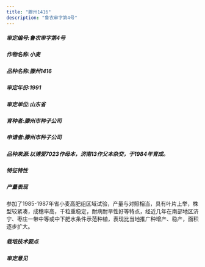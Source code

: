 ```yaml
---
title: "滕州1416"
description: "鲁农审字第4号"
---
```

##### 审定编号:鲁农审字第4号

##### 作物名称:小麦

##### 品种名称:滕州1416

##### 审定年份:1991

##### 审定单位:山东省

##### 育种者:滕州市种子公司

##### 申请者:滕州市种子公司

##### 品种来源:以博爱7023作母本，济南13作父本杂交，于1984年育成。

##### 特征特性


##### 产量表现
参加了1985-1987年省小麦高肥组区域试验，产量与对照相当，具有叶片上举，株型较紧凑，成穗率高，千粒重稳定，耐病耐旱性好等特点，经近几年在南部地区济宁、枣庄一带中等或中下肥水条件示范种植，表现比当地推广种增产、稳产，面积逐步扩大。

##### 栽培技术要点


##### 审定意见

